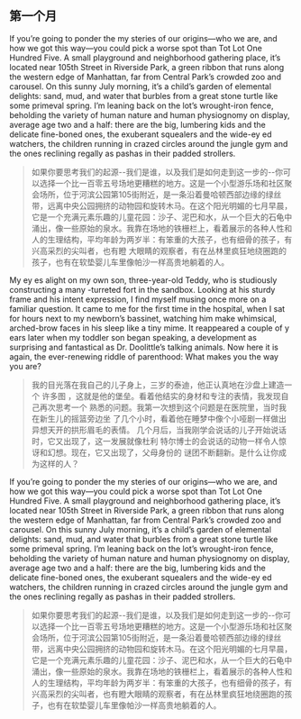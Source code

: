 ## 第一个月
If you’re going to ponder the my steries of our origins—who we are, and how we got this way—you could pick a worse spot than Tot Lot One Hundred Five. A small playground and neighborhood gathering place, it’s located near 105th Street in Riverside Park, a green ribbon that runs along the western edge of Manhattan, far from Central Park’s crowded zoo and carousel. On this sunny July morning, it’s a child’s garden of elemental delights: sand, mud, and water that burbles from a great stone turtle like some primeval spring. I’m leaning back on the lot’s wrought-iron fence, beholding the variety of human nature and human physiognomy on display, average age two and a half: there are the big, lumbering kids and the delicate fine-boned ones, the exuberant squealers and the wide-ey ed watchers, the children running in crazed circles around the jungle gym and the ones reclining regally as pashas in their padded strollers. 
> 如果你要思考我们的起源--我们是谁，以及我们是如何走到这一步的--你可以选择一个比一百零五号场地更糟糕的地方。这是一个小型游乐场和社区聚会场所，位于河滨公园第105街附近，是一条沿着曼哈顿西部边缘的绿丝带，远离中央公园拥挤的动物园和旋转木马。在这个阳光明媚的七月早晨，它是一个充满元素乐趣的儿童花园：沙子、泥巴和水，从一个巨大的石龟中涌出，像一些原始的泉水。我靠在场地的铁栅栏上，看着展示的各种人性和人的生理结构，平均年龄为两岁半：有笨重的大孩子，也有细骨的孩子，有兴高采烈的尖叫者，也有瞪
大眼睛的观察者，有在丛林里疯狂地绕圈跑的孩子，也有在软垫婴儿车里像帕沙一样高贵地躺着的人。

My ey es alight on my own son, three-year-old Teddy, who is studiously constructing a many -turreted fort in the sandbox. Looking at his sturdy frame and his intent expression, I find myself musing once more on a familiar question. It came to me for the first time in the hospital, when I sat for hours next to my newborn’s bassinet, watching him make whimsical, arched-brow faces in his sleep like a tiny mime. It reappeared a couple of y ears later when my toddler son began speaking, a development as surprising and fantastical as Dr. Doolittle’s talking animals. Now here it is again, the ever-renewing riddle of parenthood: What makes you the way you are?
> 我的目光落在我自己的儿子身上，三岁的泰迪，他正认真地在沙盘上建造一个
许多图
，这就是他的堡垒。看着他结实的身材和专注的表情，我发现自己再次思考一个
熟悉的问题。我第一次想到这个问题是在医院里，当时我在新生儿的摇篮旁边坐
了几个小时，看着他在睡梦中像个小哑剧一样做出异想天开的拱形眉毛的表情。
几个月后，当我刚学会说话的儿子开始说话时，它又出现了，这一发展就像杜利
特尔博士的会说话的动物一样令人惊讶和幻想。现在，它又出现了，父母身份的
谜团不断翻新。是什么让你成为这样的人？


If you’re going to ponder the my steries of our origins—who we are, and how we got this way—you could pick a worse spot than Tot Lot One Hundred Five. A small playground and neighborhood gathering place, it’s located near 105th Street in Riverside Park, a green ribbon that runs along the western edge of Manhattan, far from Central Park’s crowded zoo and carousel. On this sunny July morning, it’s a child’s garden of elemental delights: sand, mud, and water that burbles from a great stone turtle like some primeval spring. I’m leaning back on the lot’s wrought-iron fence, beholding the variety of human nature and human physiognomy on display, average age two and a half: there are the big, lumbering kids and the delicate fine-boned ones, the exuberant squealers and the wide-ey ed watchers, the children running in crazed circles around the jungle gym and the ones reclining regally as pashas in their padded strollers.
> 如果你要思考我们的起源--我们是谁，以及我们是如何走到这一步的--你可以选择一个比一百零五号场地更糟糕的地方。这是一个小型游乐场和社区聚会场所，位于河滨公园第105街附近，是一条沿着曼哈顿西部边缘的绿丝带，远离中央公园拥挤的动物园和旋转木马。在这个阳光明媚的七月早晨，它是一个充满元素乐趣的儿童花园：沙子、泥巴和水，从一个巨大的石龟中涌出，像一些原始的泉水。我靠在场地的铁栅栏上，看着展示的各种人性和人的生理结构，平均年龄为两岁半：有笨重的大孩子，也有细骨的孩子，有兴高采烈的尖叫者，也有瞪大眼睛的观察者，有在丛林里疯狂地绕圈跑的孩子，也有在软垫婴儿车里像帕沙一样高贵地躺着的人。
